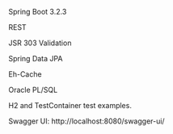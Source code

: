 Spring Boot 3.2.3

REST

JSR 303 Validation

Spring Data JPA

Eh-Cache

Oracle PL/SQL

H2 and TestContainer test examples.

Swagger UI:
    http://localhost:8080/swagger-ui/
